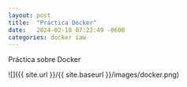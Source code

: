```yaml
---
layout: post
title:  "Práctica Docker"
date:   2024-02-18 07:22:49 -0600
categories: docker iaw
---
```


Práctica sobre Docker

![]({{ site.url }}/{{ site.baseurl }}/images/docker.png)

